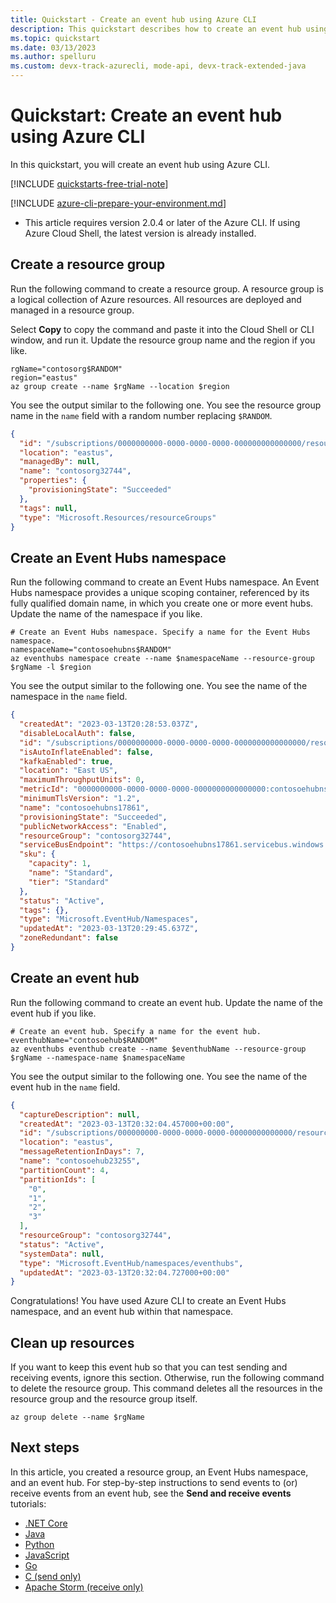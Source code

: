 ```yaml
---
title: Quickstart - Create an event hub using Azure CLI
description: This quickstart describes how to create an event hub using Azure CLI and then send and receive events using Java.
ms.topic: quickstart
ms.date: 03/13/2023
ms.author: spelluru
ms.custom: devx-track-azurecli, mode-api, devx-track-extended-java
---
```


# Quickstart: Create an event hub using Azure CLI
In this quickstart, you will create an event hub using Azure CLI.


[!INCLUDE [quickstarts-free-trial-note](../../includes/quickstarts-free-trial-note.md)]

[!INCLUDE [azure-cli-prepare-your-environment.md](~/reusable-content/azure-cli/azure-cli-prepare-your-environment.md)]

- This article requires version 2.0.4 or later of the Azure CLI. If using Azure Cloud Shell, the latest version is already installed.

## Create a resource group
Run the following command to create a resource group. A resource group is a logical collection of Azure resources. All resources are deployed and managed in a resource group. 

Select **Copy** to copy the command and paste it into the Cloud Shell or CLI window, and run it. Update the resource group name and the region if you like.

```azurecli-interactive
rgName="contosorg$RANDOM"
region="eastus"
az group create --name $rgName --location $region
```

You see the output similar to the following one. You see the resource group name in the `name` field with a random number replacing `$RANDOM`. 

```json
{
  "id": "/subscriptions/0000000000-0000-0000-0000-000000000000000/resourceGroups/contosorg32744",
  "location": "eastus",
  "managedBy": null,
  "name": "contosorg32744",
  "properties": {
    "provisioningState": "Succeeded"
  },
  "tags": null,
  "type": "Microsoft.Resources/resourceGroups"
}
```

## Create an Event Hubs namespace
Run the following command to create an Event Hubs namespace. An Event Hubs namespace provides a unique scoping container, referenced by its fully qualified domain name, in which you create one or more event hubs. Update the name of the namespace if you like. 

```azurecli-interactive
# Create an Event Hubs namespace. Specify a name for the Event Hubs namespace.
namespaceName="contosoehubns$RANDOM"
az eventhubs namespace create --name $namespaceName --resource-group $rgName -l $region
```

You see the output similar to the following one. You see the name of the namespace in the `name` field.

```json
{
  "createdAt": "2023-03-13T20:28:53.037Z",
  "disableLocalAuth": false,
  "id": "/subscriptions/0000000000-0000-0000-0000-0000000000000000/resourceGroups/contosorg32744/providers/Microsoft.EventHub/namespaces/contosoehubns17861",
  "isAutoInflateEnabled": false,
  "kafkaEnabled": true,
  "location": "East US",
  "maximumThroughputUnits": 0,
  "metricId": "0000000000-0000-0000-0000-0000000000000000:contosoehubns17861",
  "minimumTlsVersion": "1.2",
  "name": "contosoehubns17861",
  "provisioningState": "Succeeded",
  "publicNetworkAccess": "Enabled",
  "resourceGroup": "contosorg32744",
  "serviceBusEndpoint": "https://contosoehubns17861.servicebus.windows.net:443/",
  "sku": {
    "capacity": 1,
    "name": "Standard",
    "tier": "Standard"
  },
  "status": "Active",
  "tags": {},
  "type": "Microsoft.EventHub/Namespaces",
  "updatedAt": "2023-03-13T20:29:45.637Z",
  "zoneRedundant": false
}
```

## Create an event hub
Run the following command to create an event hub. Update the name of the event hub if you like. 

```azurecli-interactive
# Create an event hub. Specify a name for the event hub. 
eventhubName="contosoehub$RANDOM"
az eventhubs eventhub create --name $eventhubName --resource-group $rgName --namespace-name $namespaceName
```

You see the output similar to the following one. You see the name of the event hub in the `name` field. 

```json
{
  "captureDescription": null,
  "createdAt": "2023-03-13T20:32:04.457000+00:00",
  "id": "/subscriptions/000000000-0000-0000-0000-00000000000000/resourceGroups/contosorg32744/providers/Microsoft.EventHub/namespaces/contosoehubns17861/eventhubs/contosoehub23255",
  "location": "eastus",
  "messageRetentionInDays": 7,
  "name": "contosoehub23255",
  "partitionCount": 4,
  "partitionIds": [
    "0",
    "1",
    "2",
    "3"
  ],
  "resourceGroup": "contosorg32744",
  "status": "Active",
  "systemData": null,
  "type": "Microsoft.EventHub/namespaces/eventhubs",
  "updatedAt": "2023-03-13T20:32:04.727000+00:00"
}
```

Congratulations! You have used Azure CLI to create an Event Hubs namespace, and an event hub within that namespace. 

## Clean up resources
If you want to keep this event hub so that you can test sending and receiving events, ignore this section. Otherwise, run the following command to delete the resource group. This command deletes all the resources in the resource group and the resource group itself.

```azurecli-interactive
az group delete --name $rgName
```

## Next steps

In this article, you created a resource group, an Event Hubs namespace, and an event hub. For step-by-step instructions to send events to (or) receive events from an event hub, see the **Send and receive events** tutorials: 

- [.NET Core](event-hubs-dotnet-standard-getstarted-send.md)
- [Java](event-hubs-java-get-started-send.md)
- [Python](event-hubs-python-get-started-send.md)
- [JavaScript](event-hubs-node-get-started-send.md)
- [Go](event-hubs-go-get-started-send.md)
- [C (send only)](event-hubs-c-getstarted-send.md)
- [Apache Storm (receive only)](event-hubs-storm-getstarted-receive.md)
